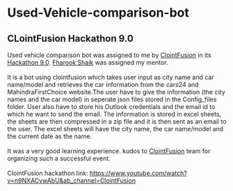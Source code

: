 # Used-Vehicle-comparison-bot
## CLointFusion Hackathon 9.0
Used vehicle comparison bot was assigned to me by [ClointFusion](https://clointfusion.com/company/) in its [Hackathon 9.0](https://sites.google.com/view/clointfusion-hackathon). [Fharook Shaik](https://www.linkedin.com/in/fharook-shaik/) was assigned my mentor. <br /><br />
It is a bot using clointfusion which takes user input as city name and car name/model and retrieves the car information from the cars24 and MahindraFirstChoice website.The user have to give the information (the city names and the car model) in seperate json files stored in the Config_files folder. User also have to store his Outlook credentials and the email id to which he want to send the email. The information is stored in excel sheets, the sheets are then compressed in a zip file and it is then sent as an email to the user. The excel sheets will have the city name, the car name/model and the current date as the name. <br /><br />
It was a very good learning experience. kudos to [ClointFusion](https://www.linkedin.com/in/clointfusion-india-889a961b8/?originalSubdomain=in) team for organizing such a successful event.<br /><br />
ClointFusion hackathon link: https://www.youtube.com/watch?v=n9NXACvwAbU&ab_channel=ClointFusion
 
